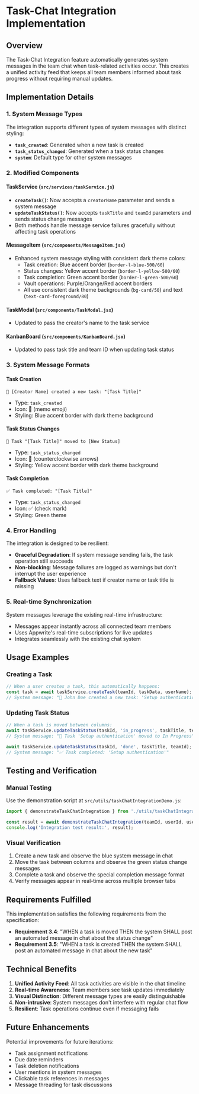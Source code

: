 # Task-Chat Integration Implementation

## Overview

The Task-Chat Integration feature automatically generates system messages in the team chat when task-related activities occur. This creates a unified activity feed that keeps all team members informed about task progress without requiring manual updates.

## Implementation Details

### 1. System Message Types

The integration supports different types of system messages with distinct styling:

- **`task_created`**: Generated when a new task is created
- **`task_status_changed`**: Generated when a task status changes
- **`system`**: Default type for other system messages

### 2. Modified Components

#### TaskService (`src/services/taskService.js`)
- **`createTask()`**: Now accepts a `creatorName` parameter and sends a system message
- **`updateTaskStatus()`**: Now accepts `taskTitle` and `teamId` parameters and sends status change messages
- Both methods handle message service failures gracefully without affecting task operations

#### MessageItem (`src/components/MessageItem.jsx`)
- Enhanced system message styling with consistent dark theme colors:
  - Task creation: Blue accent border (`border-l-blue-500/60`)
  - Status changes: Yellow accent border (`border-l-yellow-500/60`)
  - Task completion: Green accent border (`border-l-green-500/60`)
  - Vault operations: Purple/Orange/Red accent borders
  - All use consistent dark theme backgrounds (`bg-card/50`) and text (`text-card-foreground/80`)

#### TaskModal (`src/components/TaskModal.jsx`)
- Updated to pass the creator's name to the task service

#### KanbanBoard (`src/components/KanbanBoard.jsx`)
- Updated to pass task title and team ID when updating task status

### 3. System Message Formats

#### Task Creation
```
📝 [Creator Name] created a new task: "[Task Title]"
```
- Type: `task_created`
- Icon: 📝 (memo emoji)
- Styling: Blue accent border with dark theme background

#### Task Status Changes
```
🔄 Task "[Task Title]" moved to [New Status]
```
- Type: `task_status_changed`
- Icon: 🔄 (counterclockwise arrows)
- Styling: Yellow accent border with dark theme background

#### Task Completion
```
✅ Task completed: "[Task Title]"
```
- Type: `task_status_changed`
- Icon: ✅ (check mark)
- Styling: Green theme

### 4. Error Handling

The integration is designed to be resilient:

- **Graceful Degradation**: If system message sending fails, the task operation still succeeds
- **Non-blocking**: Message failures are logged as warnings but don't interrupt the user experience
- **Fallback Values**: Uses fallback text if creator name or task title is missing

### 5. Real-time Synchronization

System messages leverage the existing real-time infrastructure:

- Messages appear instantly across all connected team members
- Uses Appwrite's real-time subscriptions for live updates
- Integrates seamlessly with the existing chat system

## Usage Examples

### Creating a Task
```javascript
// When a user creates a task, this automatically happens:
const task = await taskService.createTask(teamId, taskData, userName);
// System message: "📝 John Doe created a new task: 'Setup authentication'"
```

### Updating Task Status
```javascript
// When a task is moved between columns:
await taskService.updateTaskStatus(taskId, 'in_progress', taskTitle, teamId);
// System message: "🔄 Task 'Setup authentication' moved to In Progress"

await taskService.updateTaskStatus(taskId, 'done', taskTitle, teamId);
// System message: "✅ Task completed: 'Setup authentication'"
```

## Testing and Verification

### Manual Testing
Use the demonstration script at `src/utils/taskChatIntegrationDemo.js`:

```javascript
import { demonstrateTaskChatIntegration } from './utils/taskChatIntegrationDemo';

const result = await demonstrateTaskChatIntegration(teamId, userId, userName);
console.log('Integration test result:', result);
```

### Visual Verification
1. Create a new task and observe the blue system message in chat
2. Move the task between columns and observe the green status change messages
3. Complete a task and observe the special completion message format
4. Verify messages appear in real-time across multiple browser tabs

## Requirements Fulfilled

This implementation satisfies the following requirements from the specification:

- **Requirement 3.4**: "WHEN a task is moved THEN the system SHALL post an automated message in chat about the status change"
- **Requirement 3.5**: "WHEN a task is created THEN the system SHALL post an automated message in chat about the new task"

## Technical Benefits

1. **Unified Activity Feed**: All task activities are visible in the chat timeline
2. **Real-time Awareness**: Team members see task updates immediately
3. **Visual Distinction**: Different message types are easily distinguishable
4. **Non-intrusive**: System messages don't interfere with regular chat flow
5. **Resilient**: Task operations continue even if messaging fails

## Future Enhancements

Potential improvements for future iterations:

- Task assignment notifications
- Due date reminders
- Task deletion notifications
- User mentions in system messages
- Clickable task references in messages
- Message threading for task discussions